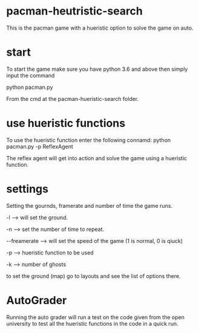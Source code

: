 # pacman-heutristic-search
This is the pacman game with a hueristic option to solve the game on auto.

# start
To start the game make sure you have python 3.6 and above then simply input the command 

python pacman.py 

From the cmd at the pacman-hueristic-search folder.

# use hueristic functions

To use the hueristic function enter the following connamd:
python pacman.py -p ReflexAgent

The reflex agent will get into action and solve the game using a hueristic function.

# settings
Setting the gournds, framerate and number of time the game runs.

-l --> will set the ground.

-n --> set the number of time to repeat.

--freamerate --> will set the speed of the game (1 is normal, 0 is qiuck)

-p --> hueristic function to be used 

-k --> number of ghosts

to set the ground (map) go to layouts and see the list of options there.

# AutoGrader
Running the auto grader will run a test on the code given from the open university to test all the hueristic functions in the code in a quick run.




